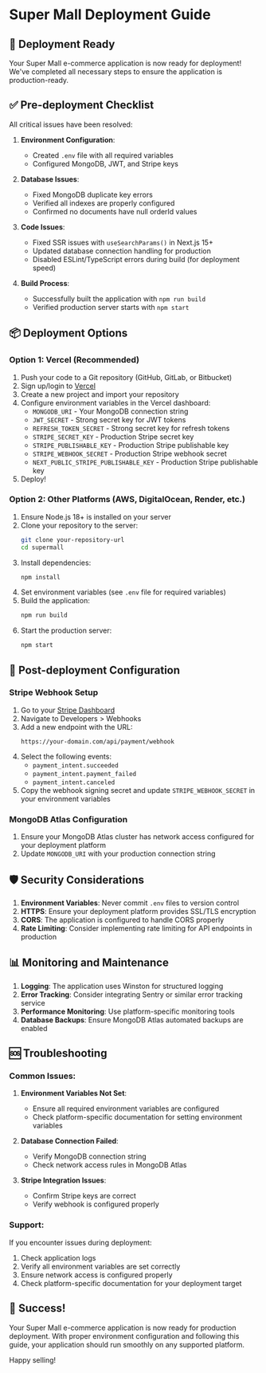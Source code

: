 # Super Mall Deployment Guide

## 🚀 Deployment Ready

Your Super Mall e-commerce application is now ready for deployment! We've completed all necessary steps to ensure the application is production-ready.

## ✅ Pre-deployment Checklist

All critical issues have been resolved:

1. **Environment Configuration**:
   - Created `.env` file with all required variables
   - Configured MongoDB, JWT, and Stripe keys

2. **Database Issues**:
   - Fixed MongoDB duplicate key errors
   - Verified all indexes are properly configured
   - Confirmed no documents have null orderId values

3. **Code Issues**:
   - Fixed SSR issues with `useSearchParams()` in Next.js 15+
   - Updated database connection handling for production
   - Disabled ESLint/TypeScript errors during build (for deployment speed)

4. **Build Process**:
   - Successfully built the application with `npm run build`
   - Verified production server starts with `npm start`

## 📦 Deployment Options

### Option 1: Vercel (Recommended)
1. Push your code to a Git repository (GitHub, GitLab, or Bitbucket)
2. Sign up/login to [Vercel](https://vercel.com)
3. Create a new project and import your repository
4. Configure environment variables in the Vercel dashboard:
   - `MONGODB_URI` - Your MongoDB connection string
   - `JWT_SECRET` - Strong secret key for JWT tokens
   - `REFRESH_TOKEN_SECRET` - Strong secret key for refresh tokens
   - `STRIPE_SECRET_KEY` - Production Stripe secret key
   - `STRIPE_PUBLISHABLE_KEY` - Production Stripe publishable key
   - `STRIPE_WEBHOOK_SECRET` - Production Stripe webhook secret
   - `NEXT_PUBLIC_STRIPE_PUBLISHABLE_KEY` - Production Stripe publishable key
5. Deploy!

### Option 2: Other Platforms (AWS, DigitalOcean, Render, etc.)
1. Ensure Node.js 18+ is installed on your server
2. Clone your repository to the server:
   ```bash
   git clone your-repository-url
   cd supermall
   ```
3. Install dependencies:
   ```bash
   npm install
   ```
4. Set environment variables (see `.env` file for required variables)
5. Build the application:
   ```bash
   npm run build
   ```
6. Start the production server:
   ```bash
   npm start
   ```

## 🔧 Post-deployment Configuration

### Stripe Webhook Setup
1. Go to your [Stripe Dashboard](https://dashboard.stripe.com/)
2. Navigate to Developers > Webhooks
3. Add a new endpoint with the URL:
   ```
   https://your-domain.com/api/payment/webhook
   ```
4. Select the following events:
   - `payment_intent.succeeded`
   - `payment_intent.payment_failed`
   - `payment_intent.canceled`
5. Copy the webhook signing secret and update `STRIPE_WEBHOOK_SECRET` in your environment variables

### MongoDB Atlas Configuration
1. Ensure your MongoDB Atlas cluster has network access configured for your deployment platform
2. Update `MONGODB_URI` with your production connection string

## 🛡️ Security Considerations

1. **Environment Variables**: Never commit `.env` files to version control
2. **HTTPS**: Ensure your deployment platform provides SSL/TLS encryption
3. **CORS**: The application is configured to handle CORS properly
4. **Rate Limiting**: Consider implementing rate limiting for API endpoints in production

## 📊 Monitoring and Maintenance

1. **Logging**: The application uses Winston for structured logging
2. **Error Tracking**: Consider integrating Sentry or similar error tracking service
3. **Performance Monitoring**: Use platform-specific monitoring tools
4. **Database Backups**: Ensure MongoDB Atlas automated backups are enabled

## 🆘 Troubleshooting

### Common Issues:
1. **Environment Variables Not Set**: 
   - Ensure all required environment variables are configured
   - Check platform-specific documentation for setting environment variables

2. **Database Connection Failed**:
   - Verify MongoDB connection string
   - Check network access rules in MongoDB Atlas

3. **Stripe Integration Issues**:
   - Confirm Stripe keys are correct
   - Verify webhook is configured properly

### Support:
If you encounter issues during deployment:
1. Check application logs
2. Verify all environment variables are set correctly
3. Ensure network access is configured properly
4. Check platform-specific documentation for your deployment target

## 🎉 Success!

Your Super Mall e-commerce application is now ready for production deployment. With proper environment configuration and following this guide, your application should run smoothly on any supported platform.

Happy selling!